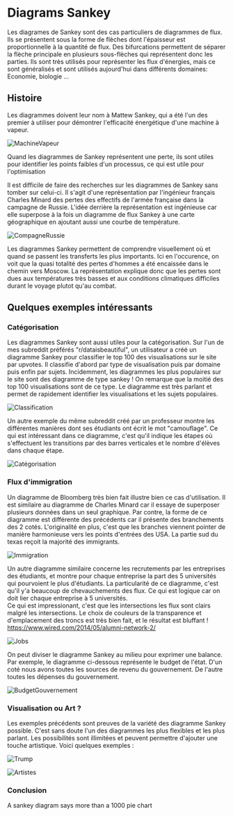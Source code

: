 # Diagrams Sankey

Les diagrames de Sankey sont des cas particuliers de diagrammes de flux. Ils se présentent sous la forme de flèches dont l'épaisseur est proportionnelle à la quantité de flux. Des bifurcations permettent de séparer la flèche principale en plusieurs sous-flèches qui représentent donc les parties. Ils sont très utilisés pour représenter les flux d'énergies, mais ce sont généralisés et sont utilisés aujourd'hui dans différents domaines:  Economie, biologie ... 

## Histoire

Les diagrammes doivent leur nom à Mattew Sankey, qui a été l'un des premier à utiliser pour démontrer l'efficacité énergétique d'une machine à vapeur. 

![MachineVapeur](/Img/Picture30.png/)

Quand les diagrammes de Sankey représentent une perte, ils sont utiles pour identifier les points faibles d'un processus, ce qui est utile pour l'optimisation

Il est difficile de faire des recherches sur les diagrammes de Sankey sans tomber sur celui-ci. Il s'agit d'une représentation par l'ingénieur français Charles Minard des pertes des effectifs de l'armée française dans la campagne de Russie. L'idée derrière la représentation est ingénieuse car elle superpose à la fois un diagramme de flux Sankey à une carte géographique en ajoutant aussi une courbe de température. 

![CompagneRussie](/Img/Picture29.png/)

Les diagrammes Sankey permettent de comprendre visuellement où et quand se passent les transferts les plus importants. Ici en l'occurence, on voit que la quasi totalité des pertes d'hommes a été encaissée dans le chemin vers Moscow. La représentation explique donc que les pertes sont dues aux températures très basses et aux conditions climatiques difficiles durant le voyage plutot qu'au combat. 

## Quelques exemples intéressants

### Catégorisation
Les diagrammes Sankey sont aussi utiles pour la catégorisation. 
Sur l'un de mes subreddit préférés "r/dataisbeautiful", un utilisateur a créé un diagramme Sankey pour classifier le top 100 des visualisations sur le site par upvotes. Il classifie d'abord par type de visualisation puis par domaine puis enfin par sujets. Incidemment, les diagrammes les plus populaires sur le site sont des diagramme de type sankey ! 
On remarque que la moitié des top 100 visualisations sont de ce type. Le diagramme est très parlant et permet de rapidement identifier les visualisations et les sujets populaires. 

![Classification](/Img/Picture31.png/)

Un autre exemple du même subreddit créé par un professeur montre les différentes manières dont ses étudiants ont écrit le mot "camouflage". Ce qui est intéressant dans ce diagramme, c'est qu'il indique les étapes où s'effectuent les transitions par des barres verticales et le nombre d'élèves dans chaque étape. 

![Catégorisation](/Img/Picture36.png/)

### Flux d'immigration
Un diagramme de Bloomberg très bien fait illustre bien ce cas d'utilisation. Il est similaire au diagramme de Charles Minard car il essaye de superposer plusieurs données dans un seul graphique. Par contre, la forme de ce diagramme est différente des précédents car il présente des branchements des 2 cotés. L'originalité en plus, c'est que les branches viennent pointer de manière harmonieuse vers les points d'entrées des USA. La partie sud du texas reçoit la majorité des immigrants. 

![Immigration](/Img/Picture37.jpg/)

Un autre diagramme similaire concerne les recrutements par les entreprises des étudiants, et montre pour chaque entreprise la part des 5 universités qui pourvoient le plus d'étudiants. La particularité de ce diagramme, c'est qu'il y'a beaucoup de chevauchements des flux. Ce qui est logique car on doit lier chaque entreprise à 5 universités.  
Ce qui est impressionant, c'est que les intersections les flux sont clairs malgré les intersections. Le choix de couleurs de la transparence et d'emplacement des troncs est très bien fait, et le résultat est bluffant !
https://www.wired.com/2014/05/alumni-network-2/

![Jobs](/Img/Picture33.jpg/)

On peut diviser le diagramme Sankey au milieu pour exprimer une balance. Par exemple, le diagramme ci-dessous représente le budget de l'état. D'un coté nous avons toutes les sources de revenu du gouvernement. De l'autre toutes les dépenses du gouvernement.  

![BudgetGouvernement](/Img/Picture32.jpg/)

### Visualisation ou Art ? 

Les exemples précédents sont preuves de la variété des diagramme Sankey possible. C'est sans doute l'un des diagrammes les plus flexibles et les plus parlant. Les possibilités sont illimitées et peuvent permettre d'ajouter une touche artistique.
Voici quelques exemples : 

![Trump](/Img/Picture34.png/)

![Artistes](/Img/Picture35.jpg/)


### Conclusion 
A sankey diagram says more than a 1000 pie chart 


